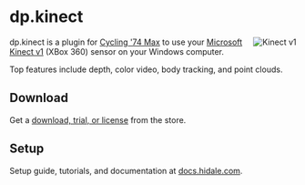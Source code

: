 # dp.kinect

<img align="right" src="https://user-images.githubusercontent.com/679350/218186635-87d19f10-521b-4dc2-a239-850e8b065a46.jpg" alt="Kinect v1"/>

dp.kinect
is a plugin for [Cycling '74 Max](https://cycling74.com/) to use your
[Microsoft Kinect v1](https://learn.microsoft.com/en-us/previous-versions/windows/kinect-1.8/hh855355(v=ieb.10)) (XBox 360)
sensor on your Windows computer.

Top features include depth, color video, body tracking, and point clouds.

## Download

Get a [download, trial, or license](https://hidale.com/shop/dp-kinect/)
from the store.

## Setup

Setup guide, tutorials, and documentation at [docs.hidale.com](https://docs.hidale.com).
